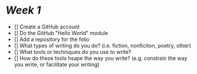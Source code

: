 # *Week 1*

- [] Create a GitHub account
- [] Do the GitHub "Hello World" module
- [] Add a repository for the folio
- [] What types of writing do you do? (i.e. fiction, nonficiton, poetry, other)
- [] What tools or techniques do you use to write? 
- [] How do these tools hsape the way you write? (e.g. constrain the way you write, or facilitate your writing)
